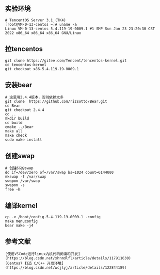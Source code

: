 ## 实验环境

    # TencentOS Server 3.1 (TK4)
    [root@VM-0-13-centos ~]# uname -a
    Linux VM-0-13-centos 5.4.119-19-0009.1 #1 SMP Sun Jan 23 23:20:30 CST 2022 x86_64 x86_64 x86_64 GNU/Linux

## 拉tencentos

    git clone https://gitee.com/Tencent/tencentos-kernel.git
    cd tencentos-kernel
    git checkout x86-5.4.119-19-0009.1

## 安装bear

    # 这里用2.4.4版本，否则依赖太多
    git clone  https://github.com/rizsotto/Bear.git
    cd Bear
    git checkout 2.4.4
    cd ..
    mkdir build
    cd build
    cmake ../Bear
    make all
    make check
    sudo make install

## 创建swap

    # 创建6G的swap
    dd if=/dev/zero of=/var/swap bs=1024 count=6144000
    mkswap -f /var/swap
    swapon /var/swap
    swapon -s
    free -h

## 编译kernel

    cp -v /boot/config-5.4.119-19-0009.1 .config
    make menuconfig
    bear make -j4

## 参考文献

    [使用VSCode进行linux内核代码阅读和开发](https://blog.csdn.net/xhnmdlfl/article/details/117911630)
    [Centos7 打造 C/C++ 开发环境](https://blog.csdn.net/wcjlyj/article/details/122844189)
    
    
